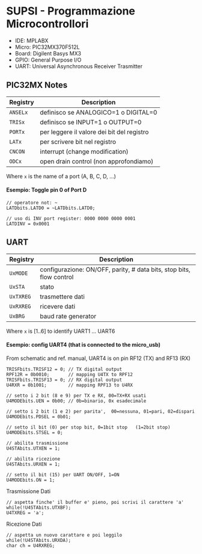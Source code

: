 # SUPSI - Programmazione Microcontrollori

* IDE: MPLABX
* Micro: PIC32MX370F512L
* Board: Digilent Basys MX3
* GPIO:	General Purpose I/O
* UART:	Universal Asynchronous Receiver Trasmitter


## PIC32MX Notes

| Registry | Description |
| -------- | ----------- |
| `ANSELx` | definisco se ANALOGICO=1 o DIGITAL=0 |
| `TRISx`  | definisco se INPUT=1 o OUTPUT=0 | 
| `PORTx`  | per leggere il valore dei bit del registro |
| `LATx`   | per scrivere bit nel registro |
| `CNCON`  | interrupt (change modification) |
| `ODCx`   | open drain control (non approfondiamo) |

Where `x` is the name of a port (A, B, C, D, ...)

#### Esempio: Toggle pin 0 of Port D
```
// operatore not: ~
LATDbits.LATD0 = ~LATDbits.LATD0; 

// uso di INV port register: 0000 0000 0000 0001
LATDINV = 0x0001
```

## UART
| Registry | Description |
| -------- | ----------- |
| `UxMODE` | configurazione: ON/OFF, parity, # data bits, stop bits, flow control |
| `UxSTA`  | stato | 
| `UxTXREG` | trasmettere dati |
| `UxRXREG` | ricevere dati |
| `UxBRG`  | baud rate generator |

Where `x` is [1..6] to identify UART1 ... UART6

#### Esempio: config UART4 (that is connected to the micro_usb)
From schematic and ref. manual, UART4 is on pin RF12 (TX) and RF13 (RX)
```
TRISFbits.TRISF12 = 0; // TX digital output
RPF12R = 0b0010;       // mapping U4TX to RPF12
TRISFbits.TRISF13 = 0; // RX digital output
U4RXR = 0b1001;        // mapping RPF13 to U4RX

// setto i 2 bit (8 e 9) per TX e RX, 00=TX+RX usati
U4MODEbits.UEN = 0b00; // 0b=binario, 0x esadecimale

// setto i 2 bit (1 e 2) per parita',  00=nessuna, 01=pari, 02=dispari
U4MODEbits.PDSEL = 0b01; 

// setto il bit (0) per stop bit, 0=1bit stop   (1=2bit stop)
U4MODEbits.STSEL = 0; 

// abilita trasmissione
U4STAbits.UTXEN = 1;    

// abilita ricezione
U4STAbits.URXEN = 1;    

// setto il bit (15) per UART ON/OFF, 1=ON
U4MODEbits.ON = 1;
```

Trasmissione Dati
```
// aspetta finche' il buffer e' pieno, poi scrivi il carattere 'a'
while(!U4STAbits.UTXBF);
U4TXREG = 'a';
```

Ricezione Dati
```
// aspetta un nuovo carattare e poi leggilo
while(!U4STAbits.URXDA);
char ch = U4RXREG;

```

